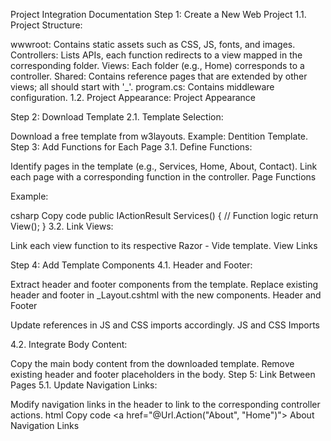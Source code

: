 Project Integration Documentation
Step 1: Create a New Web Project
1.1. Project Structure:

wwwroot: Contains static assets such as CSS, JS, fonts, and images.
Controllers: Lists APIs, each function redirects to a view mapped in the corresponding folder.
Views: Each folder (e.g., Home) corresponds to a controller.
Shared: Contains reference pages that are extended by other views; all should start with '_'.
program.cs: Contains middleware configuration.
1.2. Project Appearance:
Project Appearance

Step 2: Download Template
2.1. Template Selection:

Download a free template from w3layouts.
Example: Dentition Template.
Step 3: Add Functions for Each Page
3.1. Define Functions:

Identify pages in the template (e.g., Services, Home, About, Contact).
Link each page with a corresponding function in the controller.
Page Functions

Example:

csharp
Copy code
public IActionResult Services()
{
    // Function logic
    return View();
}
3.2. Link Views:

Link each view function to its respective Razor - Vide template.
View Links

Step 4: Add Template Components
4.1. Header and Footer:

Extract header and footer components from the template.
Replace existing header and footer in _Layout.cshtml with the new components.
Header and Footer

Update references in JS and CSS imports accordingly.
JS and CSS Imports

4.2. Integrate Body Content:

Copy the main body content from the downloaded template.
Remove existing header and footer placeholders in the body.
Step 5: Link Between Pages
5.1. Update Navigation Links:

Modify navigation links in the header to link to the corresponding controller actions.
html
Copy code
<a href="@Url.Action("About", "Home")"> About </a>
Navigation Links
